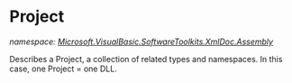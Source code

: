 ﻿# Project
_namespace: <a href="#" onClick="load('/docs/Microsoft.VisualBasic.SoftwareToolkits.XmlDoc.Assembly/index.md')">Microsoft.VisualBasic.SoftwareToolkits.XmlDoc.Assembly</a>_

Describes a Project, a collection of related types and namespaces. In this case, one Project = one DLL.




